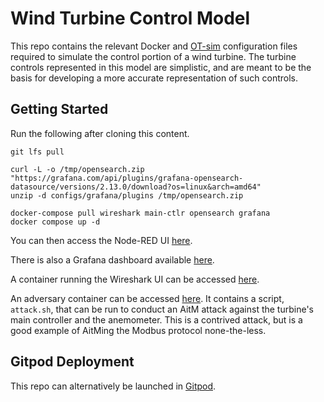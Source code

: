 # Wind Turbine Control Model

This repo contains the relevant Docker and
[OT-sim](https://github.com/patsec/ot-sim) configuration files required to
simulate the control portion of a wind turbine. The turbine controls represented
in this model are simplistic, and are meant to be the basis for developing a
more accurate representation of such controls.

## Getting Started

Run the following after cloning this content.

```
git lfs pull

curl -L -o /tmp/opensearch.zip "https://grafana.com/api/plugins/grafana-opensearch-datasource/versions/2.13.0/download?os=linux&arch=amd64"
unzip -d configs/grafana/plugins /tmp/opensearch.zip

docker-compose pull wireshark main-ctlr opensearch grafana
docker compose up -d
```

You can then access the Node-RED UI [here](http://localhost:1880/ui).

There is also a Grafana dashboard available
[here](http://localhost:3000/d/IUzSfUhVz/turbine).

A container running the Wireshark UI can be accessed
[here](http://localhost:8080/vnc.html).

An adversary container can be accessed [here](http://localhost:8090/vnc.html).
It contains a script, `attack.sh`, that can be run to conduct an AitM attack
against the turbine's main controller and the anemometer. This is a contrived
attack, but is a good example of AitMing the Modbus protocol none-the-less.

## Gitpod Deployment

This repo can alternatively be launched in
[Gitpod](https://gitpod.io/#https://github.com/patsec/wind-turbine).
